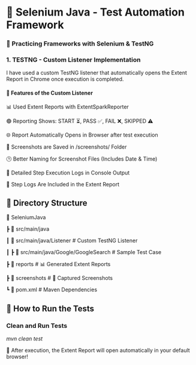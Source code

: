 # 🚀 Selenium Java - Test Automation Framework

### 📌 Practicing Frameworks with Selenium & TestNG

### 1. TESTNG - Custom Listener Implementation

I have used a custom TestNG listener that automatically opens the Extent Report in Chrome once execution is completed.

#### 📌 Features of the Custom Listener

 📊 Used Extent Reports with ExtentSparkReporter

 🟢 Reporting Shows: START ⏳, PASS ✅, FAIL ❌, SKIPPED ⚠️

 🌐 Report Automatically Opens in Browser after test execution

 📸 Screenshots are Saved in /screenshots/ Folder

 🕒 Better Naming for Screenshot Files (Includes Date & Time)

 📝 Detailed Step Execution Logs in Console Output

 📜 Step Logs Are Included in the Extent Report

## 📂 Directory Structure

📂 SeleniumJava

┣ 📂 src/main/java

┃ 📂 src/main/java/Listener       # Custom TestNG Listener

┃ ┣ 📜 src/main/java/Google/GoogleSearch          # Sample Test Case

┣ 📂 reports                      # 📊 Generated Extent Reports

┣ 📂 screenshots                   # 📸 Captured Screenshots

┗ 📜 pom.xml                       # Maven Dependencies

## 🚀 How to Run the Tests

### Clean and Run Tests
<i> mvn clean test </i>

 📢 After execution, the Extent Report will open automatically in your default browser!